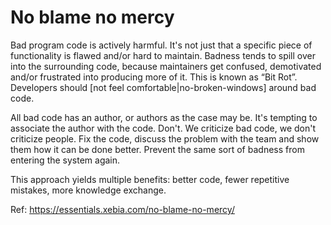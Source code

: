 # No blame no mercy

Bad program code is actively harmful. It's not just that a specific piece of functionality is flawed and/or hard to maintain. Badness tends to spill over into the surrounding code, because maintainers get confused, demotivated and/or frustrated into producing more of it. This is known as “Bit Rot”. Developers should [not feel comfortable|no-broken-windows] around bad code.

All bad code has an author, or authors as the case may be. It's tempting to associate the author with the code. Don't. We criticize bad code, we don't criticize people. Fix the code, discuss the problem with the team and show them how it can be done better. Prevent the same sort of badness from entering the system again.

This approach yields multiple benefits: better code, fewer repetitive mistakes, more knowledge exchange.

Ref: https://essentials.xebia.com/no-blame-no-mercy/
